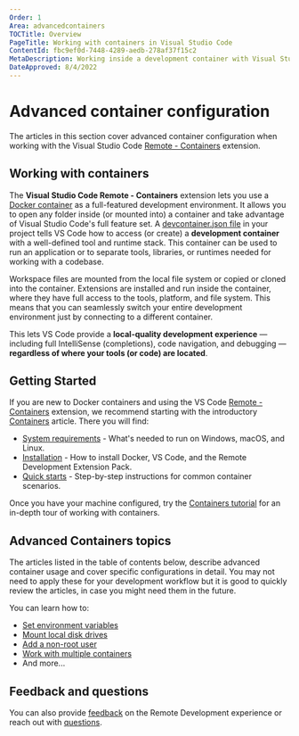```yaml
---
Order: 1
Area: advancedcontainers
TOCTitle: Overview
PageTitle: Working with containers in Visual Studio Code
ContentId: fbc9ef0d-7448-4289-aedb-278af37f15c2
MetaDescription: Working inside a development container with Visual Studio Code
DateApproved: 8/4/2022
---
```

# Advanced container configuration

The articles in this section cover advanced container configuration when working with the Visual Studio Code [Remote - Containers](https://marketplace.visualstudio.com/items?itemName=ms-vscode-remote.remote-containers) extension.

## Working with containers

The **Visual Studio Code Remote - Containers** extension lets you use a [Docker container](https://docker.com) as a full-featured development environment. It allows you to open any folder inside (or mounted into) a container and take advantage of Visual Studio Code's full feature set. A [devcontainer.json file](/docs/remote/containers.md#create-a-devcontainerjson-file) in your project tells VS Code how to access (or create) a **development container** with a well-defined tool and runtime stack. This container can be used to run an application or to separate tools, libraries, or runtimes needed for working with a codebase.

Workspace files are mounted from the local file system or copied or cloned into the container. Extensions are installed and run inside the container, where they have full access to the tools, platform, and file system. This means that you can seamlessly switch your entire development environment just by connecting to a different container.

This lets VS Code provide a **local-quality development experience** — including full IntelliSense (completions), code navigation, and debugging — **regardless of where your tools (or code) are located**.

## Getting Started

If you are new to Docker containers and using the VS Code [Remote - Containers](https://marketplace.visualstudio.com/items?itemName=ms-vscode-remote.remote-containers) extension, we recommend starting with the introductory [Containers](/docs/remote/containers.md) article. There you will find:

* [System requirements](/docs/remote/containers.md#system-requirements) - What's needed to run on Windows, macOS, and Linux.
* [Installation](/docs/remote/containers.md#installation) - How to install Docker, VS Code, and the Remote Development Extension Pack.
* [Quick starts](/docs/remote/containers.md#quick-start-try-a-development-container) - Step-by-step instructions for common container scenarios.

Once you have your machine configured, try the [Containers tutorial](/docs/remote/containers-tutorial.md) for an in-depth tour of working with containers.

## Advanced Containers topics

The articles listed in the table of contents below, describe advanced container usage and cover specific configurations in detail. You may not need to apply these for your development workflow but it is good to quickly review the articles, in case you might need them in the future.

You can learn how to:

* [Set environment variables](/remote/advancedcontainers/environment-variables.md)
* [Mount local disk drives](/remote/advancedcontainers/add-local-file-mount.md)
* [Add a non-root user](/remote/advancedcontainers/add-nonroot-user.md)
* [Work with multiple containers](/remote/advancedcontainers/connect-multiple-containers.md)
* And more...

## Feedback and questions

You can also provide [feedback](/remote/advancedcontainers/questions-feedback.md#feedback) on the Remote Development experience or reach out with [questions](/remote/advancedcontainers/questions-feedback.md#resources).
